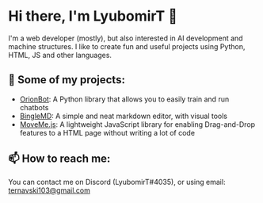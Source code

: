 

# Hi there, I'm LyubomirT 👋

I'm a web developer (mostly), but also interested in AI development and machine structures. I like to create fun and useful projects using Python, HTML, JS and other languages.

## 🚀 Some of my projects:

- [OrionBot](https://github.com/LyubomirT/OrionBot): A Python library that allows you to easily train and run chatbots
- [BingleMD](https://github.com/LyubomirT/bingle-md): A simple and neat markdown editor, with visual tools
- [MoveMe.js](https://github.com/LyubomirT/moveme.js): A lightweight JavaScript library for enabling Drag-and-Drop features to a HTML page without writing a lot of code

## 📫 How to reach me:

You can contact me on Discord (LyubomirT#4035), or using email: ternavski103@gmail.com
